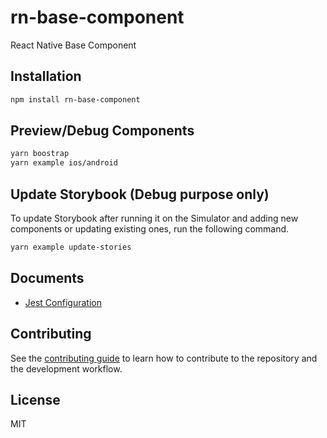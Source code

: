# rn-base-component

React Native Base Component

## Installation

```sh
npm install rn-base-component
```

## Preview/Debug Components

```sh
yarn boostrap
yarn example ios/android
```

## Update Storybook (Debug purpose only)

To update Storybook after running it on the Simulator and adding new components or updating existing ones, run the following command.
```sh
yarn example update-stories
```

## Documents

- [Jest Configuration](/docs/jest-config.md)

## Contributing

See the [contributing guide](CONTRIBUTING.md) to learn how to contribute to the repository and the development workflow.

## License

MIT
